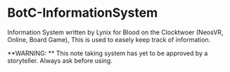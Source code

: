 # BotC-InformationSystem
Information System written by Lynix for Blood on the Clocktwoer (NeosVR, Online, Board Game), This is used to easely keep track of information.

**WARNING: ** This note taking system has yet to be approved by a storyteller. Always ask before using.
